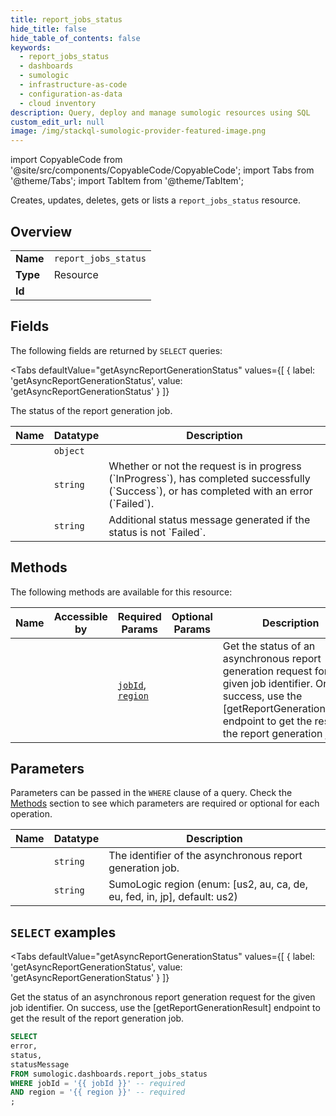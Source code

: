 ```yaml
--- 
title: report_jobs_status
hide_title: false
hide_table_of_contents: false
keywords:
  - report_jobs_status
  - dashboards
  - sumologic
  - infrastructure-as-code
  - configuration-as-data
  - cloud inventory
description: Query, deploy and manage sumologic resources using SQL
custom_edit_url: null
image: /img/stackql-sumologic-provider-featured-image.png
---
```


import CopyableCode from '@site/src/components/CopyableCode/CopyableCode';
import Tabs from '@theme/Tabs';
import TabItem from '@theme/TabItem';

Creates, updates, deletes, gets or lists a <code>report_jobs_status</code> resource.

## Overview
<table><tbody>
<tr><td><b>Name</b></td><td><code>report_jobs_status</code></td></tr>
<tr><td><b>Type</b></td><td>Resource</td></tr>
<tr><td><b>Id</b></td><td><CopyableCode code="sumologic.dashboards.report_jobs_status" /></td></tr>
</tbody></table>

## Fields

The following fields are returned by `SELECT` queries:

<Tabs
    defaultValue="getAsyncReportGenerationStatus"
    values={[
        { label: 'getAsyncReportGenerationStatus', value: 'getAsyncReportGenerationStatus' }
    ]}
>
<TabItem value="getAsyncReportGenerationStatus">

The status of the report generation job.

<table>
<thead>
    <tr>
    <th>Name</th>
    <th>Datatype</th>
    <th>Description</th>
    </tr>
</thead>
<tbody>
<tr>
    <td><CopyableCode code="error" /></td>
    <td><code>object</code></td>
    <td></td>
</tr>
<tr>
    <td><CopyableCode code="status" /></td>
    <td><code>string</code></td>
    <td>Whether or not the request is in progress (`InProgress`), has completed successfully (`Success`), or has completed with an error (`Failed`).</td>
</tr>
<tr>
    <td><CopyableCode code="statusMessage" /></td>
    <td><code>string</code></td>
    <td>Additional status message generated if the status is not `Failed`.</td>
</tr>
</tbody>
</table>
</TabItem>
</Tabs>

## Methods

The following methods are available for this resource:

<table>
<thead>
    <tr>
    <th>Name</th>
    <th>Accessible by</th>
    <th>Required Params</th>
    <th>Optional Params</th>
    <th>Description</th>
    </tr>
</thead>
<tbody>
<tr>
    <td><a href="#getAsyncReportGenerationStatus"><CopyableCode code="getAsyncReportGenerationStatus" /></a></td>
    <td><CopyableCode code="select" /></td>
    <td><a href="#parameter-jobId"><code>jobId</code></a>, <a href="#parameter-region"><code>region</code></a></td>
    <td></td>
    <td>Get the status of an asynchronous report generation request for the given job identifier. On success, use the [getReportGenerationResult] endpoint to get the result of the report generation job.</td>
</tr>
</tbody>
</table>

## Parameters

Parameters can be passed in the `WHERE` clause of a query. Check the [Methods](#methods) section to see which parameters are required or optional for each operation.

<table>
<thead>
    <tr>
    <th>Name</th>
    <th>Datatype</th>
    <th>Description</th>
    </tr>
</thead>
<tbody>
<tr id="parameter-jobId">
    <td><CopyableCode code="jobId" /></td>
    <td><code>string</code></td>
    <td>The identifier of the asynchronous report generation job.</td>
</tr>
<tr id="parameter-region">
    <td><CopyableCode code="region" /></td>
    <td><code>string</code></td>
    <td>SumoLogic region (enum: [us2, au, ca, de, eu, fed, in, jp], default: us2)</td>
</tr>
</tbody>
</table>

## `SELECT` examples

<Tabs
    defaultValue="getAsyncReportGenerationStatus"
    values={[
        { label: 'getAsyncReportGenerationStatus', value: 'getAsyncReportGenerationStatus' }
    ]}
>
<TabItem value="getAsyncReportGenerationStatus">

Get the status of an asynchronous report generation request for the given job identifier. On success, use the [getReportGenerationResult] endpoint to get the result of the report generation job.

```sql
SELECT
error,
status,
statusMessage
FROM sumologic.dashboards.report_jobs_status
WHERE jobId = '{{ jobId }}' -- required
AND region = '{{ region }}' -- required
;
```
</TabItem>
</Tabs>
